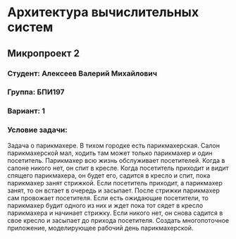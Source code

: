 # Архитектура вычислительных систем 
## Микропроект 2

### Студент: Алексеев Валерий Михайлович  
### Группа: БПИ197  
### Вариант: 1  

### Условие задачи:  

Задача о парикмахере. В тихом городке есть парикмахерская. Салон
парикмахерской мал, ходить там может только парикмахер и один
посетитель. Парикмахер всю жизнь обслуживает посетителей. Когда в салоне
никого нет, он спит в кресле. Когда посетитель приходит и видит спящего
парикмахера, он будет его, садится в кресло и спит, пока парикмахер занят
стрижкой. Если посетитель приходит, а парикмахер занят, то он встает в
очередь и засыпает. После стрижки парикмахер сам провожает посетителя.
Если есть ожидающие посетители, то парикмахер будит одного из них и ждет
пока тот сядет в кресло парикмахера и начинает стрижку. Если никого нет,
он снова садится в свое кресло и засыпает до прихода посетителя. Создать
многопоточное приложение, моделирующее рабочий день парикмахерской.

